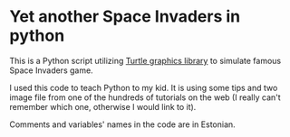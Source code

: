 # Yet another Space Invaders in python

This is a Python script utilizing [Turtle graphics library](https://docs.python.org/3/library/turtle.html) to simulate famous Space Invaders game.

I used this code to teach Python to my kid. It is using some tips and two image file from one of the hundreds of tutorials on the web (I really can't remember which one, otherwise I would link to it).

Comments and variables' names in the code are in Estonian.
